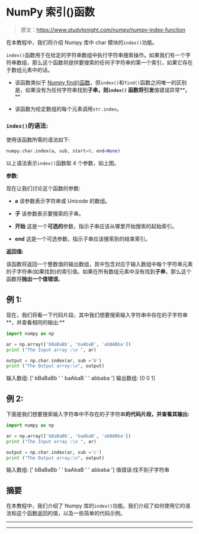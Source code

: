 # NumPy 索引()函数

> 原文：<https://www.studytonight.com/numpy/numpy-index-function>

在本教程中，我们将介绍 Numpy 库中 char 模块的`index()`功能。

`index()`函数用于在给定的字符串数组中执行字符串搜索操作。如果我们有一个字符串数组，那么这个函数将提供要搜索的任何子字符串的第一个索引，如果它存在于数组元素中的话。

*   该函数类似于 [Numpy find()函数](https://www.studytonight.com/numpy/numpy-find-function)，但`index()`和`find()`函数之间唯一的区别是，如果没有为任何字符串找到**子串，则`index()` **函数**将引发**值错误异常**。**

*   该函数为给定数组的每个元素调用`str.index`。

### `index()`的语法:

使用该函数所需的语法如下:

```py
numpy.char.index(a, sub, start=0, end=None)
```

以上语法表示`index()`函数取 4 个参数，如上图。

**参数:**

现在让我们讨论这个函数的参数:

*   **a**
    该参数表示字符串或 Unicode 的数组。

*   **子**
    该参数表示要搜索的子串。

*   **开始**
    这是一个**可选的**参数，指示子串应该从哪里开始搜索的起始索引。

*   **end**
    这是一个可选参数，指示子串应该搜索到的结束索引。

**返回值:**

该函数将返回一个整数值的输出数组，其中包含对应于输入数组中每个字符串元素的子字符串(如果找到)的索引值。如果在所有数组元素中没有找到**子串**，那么这个函数将**抛出一个值错误**。

## 例 1:

现在，我们将看一下代码片段，其中我们想要搜索输入字符串中存在的子字符串**，并查看相同的输出:**

```py
import numpy as np

ar = np.array(['bBaBaBb', 'baAbaB', 'abBABba']) 
print ("The Input array :\n ", ar) 

output = np.char.index(ar, sub ='b') 
print ("The Output array:\n", output) 
```

输入数组:
[' bBaBaBb ' ' baAbaB ' ' abbaba ']
输出数组:
[0 0 1]

## 例 2:

下面是我们想要搜索输入字符串中不存在的子字符串**的代码片段，并查看其输出:**

```py
import numpy as np

ar = np.array(['bBaBaBb', 'baAbaB', 'abBABba']) 
print ("The Input array :\n ", ar) 

output = np.char.index(ar, sub ='c') 
print ("The Output array:\n", output) 
```

输入数组:
[' bBaBaBb ' ' baAbaB ' ' abbaba ']
值错误:找不到子字符串

## 摘要

在本教程中，我们介绍了 Numpy 库的`index()`功能。我们介绍了如何使用它的语法和这个函数返回的值，以及一些简单的代码示例。

* * *

* * *****